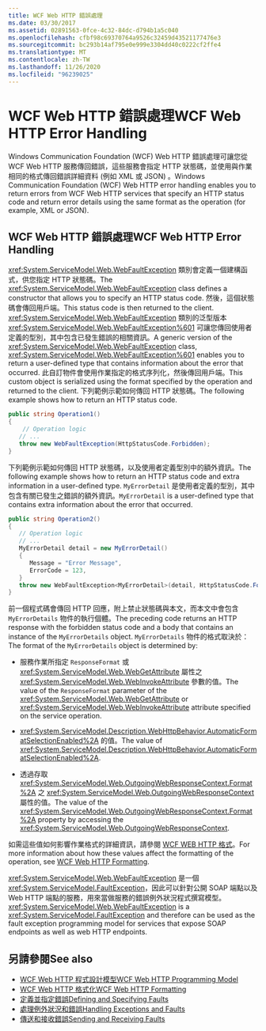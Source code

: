 ```yaml
---
title: WCF Web HTTP 錯誤處理
ms.date: 03/30/2017
ms.assetid: 02891563-0fce-4c32-84dc-d794b1a5c040
ms.openlocfilehash: cfbf98c69370764a9526c32459d43521177476e3
ms.sourcegitcommit: bc293b14af795e0e999e3304dd40c0222cf2ffe4
ms.translationtype: MT
ms.contentlocale: zh-TW
ms.lasthandoff: 11/26/2020
ms.locfileid: "96239025"
---
```

# <a name="wcf-web-http-error-handling"></a><span data-ttu-id="624d7-102">WCF Web HTTP 錯誤處理</span><span class="sxs-lookup"><span data-stu-id="624d7-102">WCF Web HTTP Error Handling</span></span>

<span data-ttu-id="624d7-103">Windows Communication Foundation (WCF) Web HTTP 錯誤處理可讓您從 WCF Web HTTP 服務傳回錯誤，這些服務會指定 HTTP 狀態碼，並使用與作業相同的格式傳回錯誤詳細資料 (例如 XML 或 JSON) 。</span><span class="sxs-lookup"><span data-stu-id="624d7-103">Windows Communication Foundation (WCF) Web HTTP error handling enables you to return errors from WCF Web HTTP services that specify an HTTP status code and return error details using the same format as the operation (for example, XML or JSON).</span></span>  
  
## <a name="wcf-web-http-error-handling"></a><span data-ttu-id="624d7-104">WCF Web HTTP 錯誤處理</span><span class="sxs-lookup"><span data-stu-id="624d7-104">WCF Web HTTP Error Handling</span></span>  

 <span data-ttu-id="624d7-105"><xref:System.ServiceModel.Web.WebFaultException> 類別會定義一個建構函式，供您指定 HTTP 狀態碼。</span><span class="sxs-lookup"><span data-stu-id="624d7-105">The <xref:System.ServiceModel.Web.WebFaultException> class defines a constructor that allows you to specify an HTTP status code.</span></span> <span data-ttu-id="624d7-106">然後，這個狀態碼會傳回用戶端。</span><span class="sxs-lookup"><span data-stu-id="624d7-106">This status code is then returned to the client.</span></span> <span data-ttu-id="624d7-107"><xref:System.ServiceModel.Web.WebFaultException> 類別的泛型版本 <xref:System.ServiceModel.Web.WebFaultException%601> 可讓您傳回使用者定義的型別，其中包含已發生錯誤的相關資訊。</span><span class="sxs-lookup"><span data-stu-id="624d7-107">A generic version of the <xref:System.ServiceModel.Web.WebFaultException> class, <xref:System.ServiceModel.Web.WebFaultException%601> enables you to return a user-defined type that contains information about the error that occurred.</span></span> <span data-ttu-id="624d7-108">此自訂物件會使用作業指定的格式序列化，然後傳回用戶端。</span><span class="sxs-lookup"><span data-stu-id="624d7-108">This custom object is serialized using the format specified by the operation and returned to the client.</span></span> <span data-ttu-id="624d7-109">下列範例示範如何傳回 HTTP 狀態碼。</span><span class="sxs-lookup"><span data-stu-id="624d7-109">The following example shows how to return an HTTP status code.</span></span>  
  
```csharp
public string Operation1()
{
    // Operation logic  
   // ...
   throw new WebFaultException(HttpStatusCode.Forbidden);
}  
```  
  
 <span data-ttu-id="624d7-110">下列範例示範如何傳回 HTTP 狀態碼，以及使用者定義型別中的額外資訊。</span><span class="sxs-lookup"><span data-stu-id="624d7-110">The following example shows how to return an HTTP status code and extra information in a user-defined type.</span></span> <span data-ttu-id="624d7-111">`MyErrorDetail` 是使用者定義的型別，其中包含有關已發生之錯誤的額外資訊。</span><span class="sxs-lookup"><span data-stu-id="624d7-111">`MyErrorDetail` is a user-defined type that contains extra information about the error that occurred.</span></span>  
  
```csharp
public string Operation2()
{
   // Operation logic  
   // ...
   MyErrorDetail detail = new MyErrorDetail()
   {  
      Message = "Error Message",  
      ErrorCode = 123,  
   }  
   throw new WebFaultException<MyErrorDetail>(detail, HttpStatusCode.Forbidden);  
}  
```  
  
 <span data-ttu-id="624d7-112">前一個程式碼會傳回 HTTP 回應，附上禁止狀態碼與本文，而本文中會包含 `MyErrorDetails` 物件的執行個體。</span><span class="sxs-lookup"><span data-stu-id="624d7-112">The preceding code returns an HTTP response with the forbidden status code and a body that contains an instance of the `MyErrorDetails` object.</span></span> <span data-ttu-id="624d7-113">`MyErrorDetails` 物件的格式取決於：</span><span class="sxs-lookup"><span data-stu-id="624d7-113">The format of the `MyErrorDetails` object is determined by:</span></span>  
  
- <span data-ttu-id="624d7-114">服務作業所指定 `ResponseFormat` 或 <xref:System.ServiceModel.Web.WebGetAttribute> 屬性之 <xref:System.ServiceModel.Web.WebInvokeAttribute> 參數的值。</span><span class="sxs-lookup"><span data-stu-id="624d7-114">The value of the `ResponseFormat` parameter of the <xref:System.ServiceModel.Web.WebGetAttribute> or <xref:System.ServiceModel.Web.WebInvokeAttribute> attribute specified on the service operation.</span></span>  
  
- <span data-ttu-id="624d7-115"><xref:System.ServiceModel.Description.WebHttpBehavior.AutomaticFormatSelectionEnabled%2A> 的值。</span><span class="sxs-lookup"><span data-stu-id="624d7-115">The value of <xref:System.ServiceModel.Description.WebHttpBehavior.AutomaticFormatSelectionEnabled%2A>.</span></span>  
  
- <span data-ttu-id="624d7-116">透過存取 <xref:System.ServiceModel.Web.OutgoingWebResponseContext.Format%2A> 之 <xref:System.ServiceModel.Web.OutgoingWebResponseContext> 屬性的值。</span><span class="sxs-lookup"><span data-stu-id="624d7-116">The value of the <xref:System.ServiceModel.Web.OutgoingWebResponseContext.Format%2A> property by accessing the <xref:System.ServiceModel.Web.OutgoingWebResponseContext>.</span></span>  
  
 <span data-ttu-id="624d7-117">如需這些值如何影響作業格式的詳細資訊，請參閱 [WCF WEB HTTP 格式](wcf-web-http-formatting.md)。</span><span class="sxs-lookup"><span data-stu-id="624d7-117">For more information about how these values affect the formatting of the operation, see [WCF Web HTTP Formatting](wcf-web-http-formatting.md).</span></span>  
  
 <span data-ttu-id="624d7-118"><xref:System.ServiceModel.Web.WebFaultException> 是一個 <xref:System.ServiceModel.FaultException>，因此可以針對公開 SOAP 端點以及 Web HTTP 端點的服務，用來當做服務的錯誤例外狀況程式撰寫模型。</span><span class="sxs-lookup"><span data-stu-id="624d7-118"><xref:System.ServiceModel.Web.WebFaultException> is a <xref:System.ServiceModel.FaultException> and therefore can be used as the fault exception programming model for services that expose SOAP endpoints as well as web HTTP endpoints.</span></span>  
  
## <a name="see-also"></a><span data-ttu-id="624d7-119">另請參閱</span><span class="sxs-lookup"><span data-stu-id="624d7-119">See also</span></span>

- [<span data-ttu-id="624d7-120">WCF Web HTTP 程式設計模型</span><span class="sxs-lookup"><span data-stu-id="624d7-120">WCF Web HTTP Programming Model</span></span>](wcf-web-http-programming-model.md)
- [<span data-ttu-id="624d7-121">WCF Web HTTP 格式化</span><span class="sxs-lookup"><span data-stu-id="624d7-121">WCF Web HTTP Formatting</span></span>](wcf-web-http-formatting.md)
- [<span data-ttu-id="624d7-122">定義並指定錯誤</span><span class="sxs-lookup"><span data-stu-id="624d7-122">Defining and Specifying Faults</span></span>](../defining-and-specifying-faults.md)
- [<span data-ttu-id="624d7-123">處理例外狀況和錯誤</span><span class="sxs-lookup"><span data-stu-id="624d7-123">Handling Exceptions and Faults</span></span>](../extending/handling-exceptions-and-faults.md)
- [<span data-ttu-id="624d7-124">傳送和接收錯誤</span><span class="sxs-lookup"><span data-stu-id="624d7-124">Sending and Receiving Faults</span></span>](../sending-and-receiving-faults.md)
